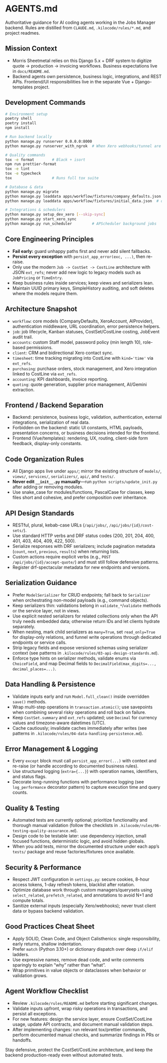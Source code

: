 # AGENTS.md

Authoritative guidance for AI coding agents working in the Jobs Manager backend. Rules are distilled from `CLAUDE.md`, `.kilocode/rules/*.md`, and project readmes.

## Mission Context

- Morris Sheetmetal relies on this Django 5.x + DRF system to digitize quote -> production -> invoicing workflows. Business expectations live in `docs/README.md`.
- Backend agents own persistence, business logic, integrations, and REST APIs. Frontend/UI responsibilities live in the separate Vue + Django-templates project.

## Development Commands

```bash
# Environment setup
poetry shell
poetry install
npm install

# Run backend locally
python manage.py runserver 0.0.0.0:8000
python manage.py runserver_with_ngrok  # When Xero webhooks/tunnel are needed

# Quality commands
tox -e format        # Black + isort
npm run prettier-format
tox -e lint
tox -e typecheck
tox                  # Runs full tox suite

# Database & data
python manage.py migrate
python manage.py loaddata apps/workflow/fixtures/company_defaults.json
python manage.py loaddata apps/workflow/fixtures/initial_data.json  # or backport_data_restore

# Integrations & schedulers
python manage.py setup_dev_xero [--skip-sync]
python manage.py start_xero_sync
python manage.py run_scheduler         # APScheduler background jobs
```

## Core Engineering Principles

- **Fail early:** guard unhappy paths first and never add silent fallbacks.
- **Persist every exception** with `persist_app_error(exc, ...)`, then re-raise.
- Only use the modern `Job -> CostSet -> CostLine` architecture with JSON `ext_refs`; never add new logic to legacy models such as `JobPricing` or `TimeEntry`.
- Keep business rules inside services; keep views and serializers lean.
- Maintain UUID primary keys, SimpleHistory auditing, and soft deletes where the models require them.

## Architecture Snapshot

- `workflow`: core models (CompanyDefaults, XeroAccount, AIProvider), authentication middleware, URL coordination, error persistence helpers.
- `job`: job lifecycle, Kanban statuses, CostSet/CostLine costing, JobEvent audit trail.
- `accounts`: custom Staff model, password policy (min length 10), role-based permissions.
- `client`: CRM and bidirectional Xero contact sync.
- `timesheet`: time tracking migrating into CostLine with `kind='time'` via `ext_refs`.
- `purchasing`: purchase orders, stock management, and Xero integration linked to CostLine via `ext_refs`.
- `accounting`: KPI dashboards, invoice reporting.
- `quoting`: quote generation, supplier price management, AI/Gemini extraction.

## Frontend / Backend Separation

- Backend: persistence, business logic, validation, authentication, external integrations, serialization of real data.
- Forbidden on the backend: static UI constants, HTML payloads, presentation concerns, or business decisions intended for the frontend.
- Frontend (Vue/templates): rendering, UX, routing, client-side form feedback, display-only constants.

## Code Organization Rules

- All Django apps live under `apps/`; mirror the existing structure of `models/`, `views/`, `services/`, `serializers/`, `api/`, and `tests/`.
- **Never edit `__init__.py` manually**—run `python scripts/update_init.py` after adding or removing modules.
- Use snake_case for modules/functions, PascalCase for classes, keep files short and cohesive, and prefer composition over inheritance.

## API Design Standards

- RESTful, plural, kebab-case URLs (`/api/jobs/`, `/api/jobs/{id}/cost-sets/`).
- Use standard HTTP verbs and DRF status codes (200, 201, 204, 400, 401, 403, 404, 409, 422, 500).
- Serialize responses with DRF serializers; include pagination metadata (`count`, `next`, `previous`, `results`) when returning lists.
- Custom actions require explicit verbs (e.g., `POST /api/jobs/{id}/accept-quote/`) and must still follow defensive patterns.
- Register drf-spectacular metadata for new endpoints and versions.

## Serialization Guidance

- Prefer `ModelSerializer` for CRUD endpoints; fall back to `Serializer` when orchestrating non-model payloads (e.g., command objects).
- Keep serializers thin: validations belong in `validate_*`/`validate` methods or the service layer, not in views.
- Use explicit nested serializers for related collections only when the API truly needs embedded data; otherwise return IDs and let clients hydrate separately.
- When nesting, mark child serializers as `many=True`, set `read_only=True` for display-only relations, and funnel write operations through dedicated endpoints or service calls.
- Strip legacy fields and expose versioned schemas using serializer context (see patterns in `.kilocode/rules/03-api-design-standards.md`).
- Enforce type hints on serializer methods, validate enums via `ChoiceField`, and map Decimal fields to `DecimalField(max_digits=..., decimal_places=...)`.

## Data Handling & Persistence

- Validate inputs early and run `Model.full_clean()` inside overridden `save()` methods.
- Wrap multi-step operations in `transaction.atomic()`; use savepoints when combining several risky operations and roll back on failure.
- Keep `CostSet.summary` and `ext_refs` updated; use `Decimal` for currency values and timezone-aware datetimes (UTC).
- Cache cautiously; invalidate caches immediately after writes (see patterns in `.kilocode/rules/04-data-handling-persistence.md`).

## Error Management & Logging

- Every `except` block must call `persist_app_error(...)` with context and re-raise (or handle according to documented business rules).
- Use structured logging (`extra={...}`) with operation names, identifiers, and status flags.
- Decorate long-running functions with performance logging (see `log_performance` decorator pattern) to capture execution time and query counts.

## Quality & Testing

- Automated tests are currently optional; prioritize functionality and thorough manual validation (follow the checklists in `.kilocode/rules/06-testing-quality-assurance.md`).
- Design code to be testable later: use dependency injection, small focused functions, deterministic logic, and avoid hidden globals.
- When you add tests, mirror the documented structure under each app’s `tests/` package and reuse factories/fixtures once available.

## Security & Performance

- Respect JWT configuration in `settings.py`: secure cookies, 8-hour access tokens, 1-day refresh tokens, blacklist after rotation.
- Optimize database work through custom managers/querysets using `select_related`, `prefetch_related`, and annotations to avoid N+1 and compute totals.
- Sanitize external inputs (especially Xero/webhooks); never trust client data or bypass backend validation.

## Good Practices Cheat Sheet

- Apply SOLID, Clean Code, and Object Calisthenics: single responsibility, early returns, shallow indentation.
- Prefer `match` (Python 3.10+) or dictionary dispatch over deep `if/elif` ladders.
- Use expressive names, remove dead code, and write comments sparingly to explain “why” rather than “what”.
- Wrap primitives in value objects or dataclasses when behavior or validation grows.

## Agent Workflow Checklist

- Review `.kilocode/rules/README.md` before starting significant changes.
- Validate inputs upfront, wrap risky operations in transactions, and persist all exceptions.
- For new features: design the service layer, ensure CostSet/CostLine usage, update API contracts, and document manual validation steps.
- After implementing changes: run relevant tox/prettier commands, perform documented manual checks, and summarize findings in PRs or handoffs.

Stay defensive, protect the CostSet/CostLine architecture, and keep the backend production-ready even without automated tests.
